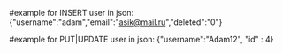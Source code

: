 #example for INSERT user in json:
{"username":"adam","email":"asik@mail.ru","deleted":"0"}

#example for PUT|UPDATE user in json:
{"username":"Adam12", "id" : 4}
